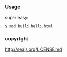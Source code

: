 ### Usage

super easy:

```sh
$ mod build hello.html
```

### copyright

http://seajs.org/LICENSE.md